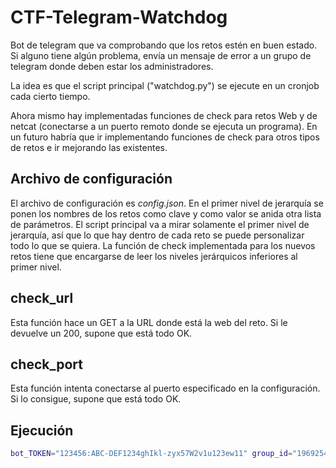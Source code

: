 # CTF-Telegram-Watchdog

Bot de telegram que va comprobando que los retos estén en buen estado. Si alguno tiene algún problema, envía un mensaje de error a un grupo de telegram donde deben estar los administradores.

La idea es que el script principal ("watchdog.py") se ejecute en un cronjob cada cierto tiempo.

Ahora mismo hay implementadas funciones de check para retos Web y de netcat (conectarse a un puerto remoto donde se ejecuta un programa). En un futuro habría que ir implementando funciones de check para otros tipos de retos e ir mejorando las existentes.

## Archivo de configuración

El archivo de configuración es *config.json*. En el primer nivel de jerarquía se ponen los nombres de los retos como clave y como valor se anida otra lista de parámetros. El script principal va a mirar solamente el primer nivel de jerarquía, así que lo que hay dentro de cada reto se puede personalizar todo lo que se quiera. La función de check implementada para los nuevos retos tiene que encargarse de leer los niveles jerárquicos inferiores al primer nivel.

## check_url

Esta función hace un GET a la URL donde está la web del reto. Si le devuelve un 200, supone que está todo OK.

## check_port

Esta función intenta conectarse al puerto especificado en la configuración. Si lo consigue, supone que está todo OK.

## Ejecución

```bash
bot_TOKEN="123456:ABC-DEF1234ghIkl-zyx57W2v1u123ew11" group_id="196925415" python3 watchdog.py
```
